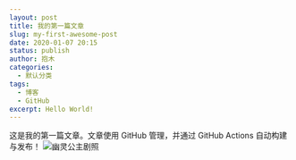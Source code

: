 ```yaml
---
layout: post
title: 我的第一篇文章
slug: my-first-awesome-post
date: 2020-01-07 20:15
status: publish
author: 抱木
categories: 
  - 默认分类
tags: 
  - 博客
  - GitHub
excerpt: Hello World!
---
```


这是我的第一篇文章。文章使用 GitHub 管理，并通过 GitHub Actions 自动构建与发布！
![幽灵公主剧照](./images/Mononoke_Hime.jpg)
